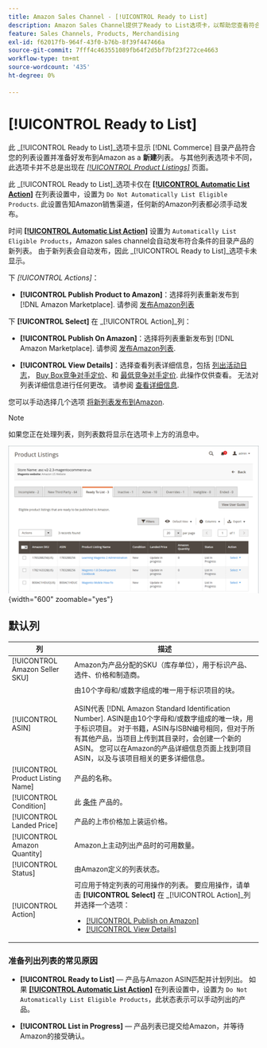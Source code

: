 ```yaml
---
title: Amazon Sales Channel - [!UICONTROL Ready to List]
description: Amazon Sales Channel提供了Ready to List选项卡，以帮助您查看符合条件但未自动列出的Commerce产品。
feature: Sales Channels, Products, Merchandising
exl-id: f62017fb-964f-43f0-b76b-8f39f447466a
source-git-commit: 7fff4c463551089fb64f2d5bf7bf23f272ce4663
workflow-type: tm+mt
source-wordcount: '435'
ht-degree: 0%

---
```


# [!UICONTROL Ready to List]

此 _[!UICONTROL Ready to List]_选项卡显示 [!DNL Commerce] 目录产品符合您的列表设置并准备好发布到Amazon as a **新建**列表。 与其他列表选项卡不同，此选项卡并不总是出现在 [_[!UICONTROL Product Listings]_](./managing-product-listings.md) 页面。

此 _[!UICONTROL Ready to List]_选项卡仅在 [**[!UICONTROL Automatic List Action]**](./product-listing-actions.md) 在列表设置中，设置为 `Do Not Automatically List Eligible Products`. 此设置告知Amazon销售渠道，任何新的Amazon列表都必须手动发布。

时间 [**[!UICONTROL Automatic List Action]**](./product-listing-actions.md) 设置为 `Automatically List Eligible Products`，Amazon sales channel会自动发布符合条件的目录产品的新列表。 由于新列表会自动发布，因此 _[!UICONTROL Ready to List]_选项卡未显示。

下 _[!UICONTROL Actions]_：

- **[!UICONTROL Publish Product to Amazon]**：选择将列表重新发布到 [!DNL Amazon Marketplace]. 请参阅 [发布Amazon列表](./publish-listings-manually.md)

下 **[!UICONTROL Select]** 在 _[!UICONTROL Action]_列：

- **[!UICONTROL Publish On Amazon]**：选择将列表重新发布到 [!DNL Amazon Marketplace]. 请参阅 [发布Amazon列表](./publish-listings-manually.md).

- **[!UICONTROL View Details]**：选择查看列表详细信息，包括 [列出活动日志](./product-listing-details.md#listing-activity-log)， [Buy Box竞争对手定价](./product-listing-details.md#buy-box-competitor-pricing)、和 [最低竞争对手定价](./product-listing-details.md#lowest-competitor-pricing). 此操作仅供查看。 无法对列表详细信息进行任何更改。 请参阅 [查看详细信息](./product-listing-details.md).

您可以手动选择几个选项 [将新列表发布到Amazon](./publish-listings-manually.md).

>[!NOTE]
>如果您正在处理列表，则列表数将显示在选项卡上方的消息中。

![准备列出](assets/amazon-ready-to-list.png){width="600" zoomable="yes"}

## 默认列

| 列 | 描述 |
|-----------------------------------|------------------------------------------------------------------------------------------------------------------------------------------------------------------------------------------------------------------------------------------------------------------------------------------------------------------------------------------------------------------------------------------------------------------------------------------------------------------------------------------|
| [!UICONTROL Amazon Seller SKU] | Amazon为产品分配的SKU（库存单位），用于标识产品、选件、价格和制造商。 |
| [!UICONTROL ASIN] | 由10个字母和/或数字组成的唯一用于标识项目的块。<br><br>ASIN代表 [!DNL Amazon Standard Identification Number]. ASIN是由10个字母和/或数字组成的唯一块，用于标识项目。 对于书籍，ASIN与ISBN编号相同，但对于所有其他产品，当项目上传到其目录时，会创建一个新的ASIN。 您可以在Amazon的产品详细信息页面上找到项目ASIN，以及与该项目相关的更多详细信息。 |
| [!UICONTROL Product Listing Name] | 产品的名称。 |
| [!UICONTROL Condition] | 此 [条件](./product-listing-condition.md) 产品的。 |
| [!UICONTROL Landed Price] | 产品的上市价格加上装运价格。 |
| [!UICONTROL Amazon Quantity] | Amazon上主动列出产品时的可用数量。 |
| [!UICONTROL Status] | 由Amazon定义的列表状态。 |
| [!UICONTROL Action] | 可应用于特定列表的可用操作的列表。 要应用操作，请单击 **[!UICONTROL Select]** 在 _[!UICONTROL Action]_列并选择一个选项：<ul><li>[[!UICONTROL Publish on Amazon]](./publish-listings-manually.md)</li><li>[[!UICONTROL View Details]](./product-listing-details.md)</li></ul> |

### 准备列出列表的常见原因

- **[!UICONTROL Ready to List]**  — 产品与Amazon ASIN匹配并计划列出。 如果 [**[!UICONTROL Automatic List Action]**](./product-listing-actions.md) 在列表设置中，设置为 `Do Not Automatically List Eligible Products`，此状态表示可以手动列出的产品。

- **[!UICONTROL List in Progress]**  — 产品列表已提交给Amazon，并等待Amazon的接受确认。
